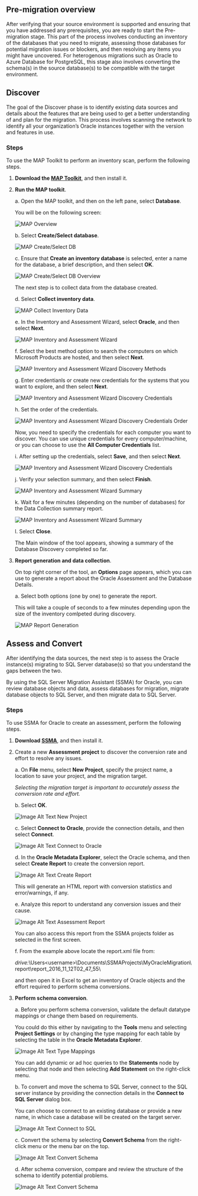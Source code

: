 ## Pre-migration overview

After verifying that your source environment is supported and ensuring that you have addressed any prerequisites, you are ready to start the Pre-migration stage. This part of the process involves conducting an inventory of the databases that you need to migrate, assessing those databases for potential migration issues or blockers, and then resolving any items you might have uncovered. For heterogenous migrations such as Oracle to Azure Database for PostgreSQL, this stage also involves converting the schema(s) in the source database(s) to be compatible with the target environment.

## Discover


The goal of the Discover phase is to identify existing data sources and details about the features that are being used to get a better understanding of and plan for the migration. This process involves scanning the network to identify all your organization’s Oracle instances together with the version and features in use.

### Steps

To use the MAP Toolkit to perform an inventory scan, perform the following steps.

1. **Download the [MAP Toolkit](http://go.microsoft.com/fwlink/?LinkID=316883)**, and then install it.

2. **Run the MAP toolkit**.

    a. Open the MAP toolkit, and then on the left pane, select **Database**.
    
    You will be on the following screen:
    
    ![MAP Overview](https://mpbdevcontent.azureedge.net/Images/scenario-assets/mapoverview.png)
    
    b. Select **Create/Select database**.
    
    ![MAP Create/Select DB](https://mpbdevcontent.azureedge.net/Images/scenario-assets/mapselectdb.png)
     
    c. Ensure that **Create an inventory database** is selected, enter a name for the database, a brief description, and then select **OK**.
    
    ![MAP Create/Select DB Overview](https://mpbdevcontent.azureedge.net/Images/scenario-assets/mapselectdboverview.png)
    
    The next step is to collect data from the database created.
    
    d. Select **Collect inventory data**.
    
    ![MAP Collect Inventory Data](https://mpbdevcontent.azureedge.net/Images/scenario-assets/maporacleoverview.png)
    
    e. In the Inventory and Assessment Wizard, select **Oracle**, and then select **Next**.
    
    ![MAP Inventory and Assessment Wizard](https://mpbdevcontent.azureedge.net/Images/scenario-assets/mapinventorywizard_oracle.png)
    
    f. Select the best method option to search the computers on which Microsoft Products are hosted, and then select **Next**.
    
    ![MAP Inventory and Assessment Wizard Discovery Methods](https://mpbdevcontent.azureedge.net/Images/scenario-assets/mapdiscoverymethods.png)
    
    g. Enter credentianls or create new credentials for the systems that you want to explore, and then select **Next**.
    
    ![MAP Inventory and Assessment Wizard Discovery Credentials](https://mpbdevcontent.azureedge.net/Images/scenario-assets/mapdiscoverycreds.png)
    
    h. Set the order of the credentials.
    
    ![MAP Inventory and Assessment Wizard Discovery Credentials Order](https://mpbdevcontent.azureedge.net/Images/scenario-assets/mapdiscoverycredsorder2.png)
    
    Now, you need to specify the credentials for each computer you want to discover. You can use unique credentials for every computer/machine, or you can choose to use the **All Computer Credentials** list.
    
    i. After setting up the credentials, select **Save**, and then select **Next**.
    
    ![MAP Inventory and Assessment Wizard Discovery Credentials](https://mpbdevcontent.azureedge.net/Images/scenario-assets/mapdiscoverycredsindividual.png)
    
    j. Verify your selection summary, and then select **Finish**.
    
    ![MAP Inventory and Assessment Wizard Summary](https://mpbdevcontent.azureedge.net/Images/scenario-assets/mapdiscoverysummary.png)
    
    k. Wait for a few minutes (depending on the number of databases) for the Data Collection summary report.
    
    ![MAP Inventory and Assessment Wizard Summary](https://mpbdevcontent.azureedge.net/Images/scenario-assets/mapdatacollectionsummary.png)
    
    l. Select **Close**.
    
    The Main window of the tool appears, showing a summary of the Database Discovery completed so far.
    
 3. **Report generation and data collection**.
    
    On top right corner of the tool, an **Options** page appears, which you can use to generate a report about the Oracle Assessment and the Database Details.
       
    a. Select both options (one by one) to generate the report.
    
    This will take a couple of seconds to a few minutes depending upon the size of the inventory comlpeted during discovery.
    
    ![MAP Report Generation](https://mpbdevcontent.azureedge.net/Images/scenario-assets/mapexcelreportdone.png)

## Assess and Convert

After identifying the data sources, the next step is to assess the Oracle instance(s) migrating to SQL Server database(s) so that you understand the gaps between the two.

By using the SQL Server Migration Assistant (SSMA) for Oracle, you can review database objects and data, assess databases for migration, migrate database objects to SQL Server, and then migrate data to SQL Server. 

### Steps

To use SSMA for Oracle to create an assessment, perform the following steps.

1. **Download [SSMA](https://www.microsoft.com/en-us/download/details.aspx?id=54258)**, and then install it.

2. Create a new **Assessment project** to discover the conversion rate and effort to resolve any issues.

   a. On **File** menu, select **New Project**, specify the project name, a location to save your project, and the migration target.
   
   _Selecting the migration target is important to accurately assess the conversion rate and effort._
  
   b. Select **OK**.

   ![Image Alt Text New Project](https://mpbdevcontent.azureedge.net/Images/scenario-assets/newproject.png)

   c. Select **Connect to Oracle**, provide the connection details, and then select **Connect**.
   
   ![Image Alt Text Connect to Oracle](https://mpbdevcontent.azureedge.net/Images/scenario-assets/connecttooracle.png)
   
   d. In the **Oracle Metadata Explorer**, select the Oracle schema, and then select **Create Report** to create the conversion report.
   
   ![Image Alt Text Create Report](https://mpbdevcontent.azureedge.net/Images/scenario-assets/createreport.png)
   
    This will generate an HTML report with conversion statistics and error/warnings, if any.
     
   e. Analyze this report to understand any conversion issues and their cause.
   
   ![Image Alt Text Assessment Report](https://mpbdevcontent.azureedge.net/Images/scenario-assets/assessmentreport.png)
   
   You can also access this report from the SSMA projects folder as selected in the first screen.
   
   f. From the example above locate the report.xml file from: 
   
   *drive:*\Users\<username>\Documents\SSMAProjects\MyOracleMigration\report\report_2016_11_12T02_47_55\
   
   and then open it in Excel to get an inventory of Oracle objects and the effort required to perform schema conversions.
   
3. **Perform schema conversion**.

   a. Before you perform schema conversion, validate the default datatype mappings or change them based on requirements.
   
   You could do this either by navigating to the **Tools** menu and selecting **Project Settings** or by changing the type mapping for each table by selecting the table in the **Oracle Metadata Explorer**.
   
   ![Image Alt Text Type Mappings](https://mpbdevcontent.azureedge.net/Images/scenario-assets/typemappings.png)
   
   You can add dynamic or ad hoc queries to the **Statements** node by selecting that node and then selecting **Add Statement** on the right-click menu.
   
   b. To convert and move the schema to SQL Server, connect to the SQL server instance by providing the connection details in the **Connect to SQL Server** dialog box.
   
   You can choose to connect to an existing database or provide a new name, in which case a database will be created on the target server.
   
   ![Image Alt Text Connect to SQL](https://mpbdevcontent.azureedge.net/Images/scenario-assets/connecttosql.png)
   
   c.	Convert the schema by selecting **Convert Schema** from the right-click menu or the menu bar on the top.
   
   ![Image Alt Text Convert Schema](https://mpbdevcontent.azureedge.net/Images/scenario-assets/convertschema.png)
   
   d.	After schema conversion, compare and review the structure of the schema to identify potential problems.
   
   ![Image Alt Text Convert Schema](https://mpbdevcontent.azureedge.net/Images/scenario-assets/convertschemacomplete.png)
